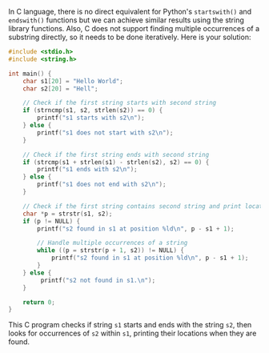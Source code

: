 In C language, there is no direct equivalent for Python's `startswith()` and `endswith()` functions but we can achieve similar results using the string library functions. Also, C does not support finding multiple occurrences of a substring directly, so it needs to be done iteratively. Here is your solution:
```c
#include <stdio.h>
#include <string.h>

int main() {
    char s1[20] = "Hello World";
    char s2[20] = "Hell";

    // Check if the first string starts with second string
    if (strncmp(s1, s2, strlen(s2)) == 0) {
        printf("s1 starts with s2\n");  
    } else {
        printf("s1 does not start with s2\n");  
    }

    // Check if the first string ends with second string
    if (strcmp(s1 + strlen(s1) - strlen(s2), s2) == 0) {
        printf("s1 ends with s2\n");  
    } else {
        printf("s1 does not end with s2\n");  
    }

    // Check if the first string contains second string and print location of occurrence(s)
    char *p = strstr(s1, s2);
    if (p != NULL) {
        printf("s2 found in s1 at position %ld\n", p - s1 + 1);

        // Handle multiple occurrences of a string
        while ((p = strstr(p + 1, s2)) != NULL) {
            printf("s2 found in s1 at position %ld\n", p - s1 + 1);  
        }
    } else {
         printf("s2 not found in s1.\n");   
    }

    return 0;
}
```
This C program checks if string `s1` starts and ends with the string `s2`, then looks for occurrences of `s2` within `s1`, printing their locations when they are found.
